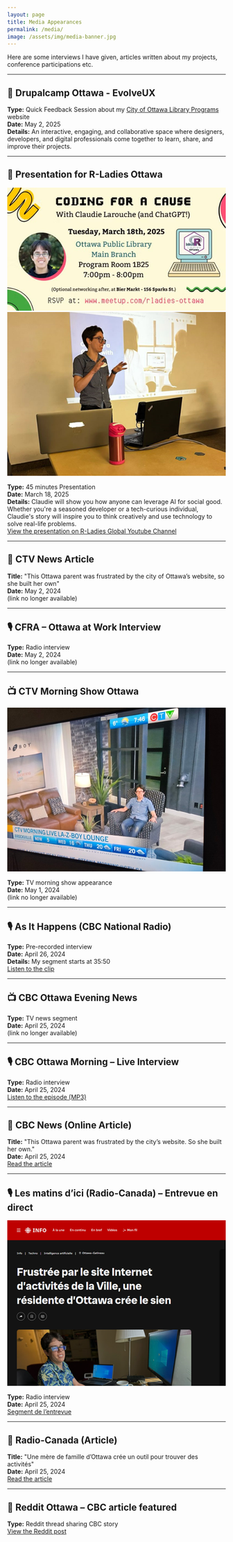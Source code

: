```yaml
---
layout: page
title: Media Appearances
permalink: /media/
image: /assets/img/media-banner.jpg
---
```


Here are some interviews I have given, articles written about my projects, conference participations etc. 

---

## 📣 Drupalcamp Ottawa - EvolveUX 
**Type:** Quick Feedback Session about my [City of Ottawa Library Programs](/projects/library) website  
**Date:** May 2, 2025  
**Details:** An interactive, engaging, and collaborative space where designers, developers, and digital professionals come together to learn, share, and improve their projects.

---

## 📣 Presentation for R-Ladies Ottawa  

![Ad for R-Ladies talk](/assets/img/R-Ladies-Ad.jpg)
![Presentation at R-Ladies talk](/assets/img/R-Ladies-Talk.png)

**Type:** 45 minutes Presentation  
**Date:** March 18, 2025  
**Details:** Claudie will show you how anyone can leverage AI for social good. Whether you're a seasoned developer or a tech-curious individual, Claudie's story will inspire you to think creatively and use technology to solve real-life problems.  
[View the presentation on R-Ladies Global Youtube Channel](https://www.youtube.com/watch?v=p78AW7ZdNGI)

---

## 📰 CTV News Article  
**Title:** "This Ottawa parent was frustrated by the city of Ottawa’s website, so she built her own"  
**Date:** May 2, 2024  
(link no longer available)

---

## 🎙️ CFRA – Ottawa at Work Interview  
**Type:** Radio interview  
**Date:** May 2, 2024  
(link no longer available)

---

## 📺 CTV Morning Show Ottawa  

![Claudie at CTV Morning Show](/assets/img/CTV-Morning-Show-Claudie.jpg)

**Type:** TV morning show appearance  
**Date:** May 1, 2024  
(link no longer available)

---

## 🎙️ As It Happens (CBC National Radio)  
**Type:** Pre-recorded interview  
**Date:** April 26, 2024  
**Details:** My segment starts at 35:50  
[Listen to the clip](https://www.cbc.ca/listen/live-radio/1-2-as-it-happens/clip/16058997-a-thousand-steps-forward-one-step-back)

---

## 📺 CBC Ottawa Evening News  
**Type:** TV news segment  
**Date:** April 25, 2024  
(link no longer available)

---

## 🎙️ CBC Ottawa Morning – Live Interview  
**Type:** Radio interview  
**Date:** April 25, 2024  
[Listen to the episode (MP3)](https://mp3.cbc.ca/radio/CBC_Radio_VMS/659/278/dave-lPnVVWZO-20240425_1714053249695.mp3)  

---

## 📰 CBC News (Online Article)  
**Title:** "This Ottawa parent was frustrated by the city’s website. So she built her own."  
**Date:** April 25, 2024  
[Read the article](https://www.cbc.ca/news/canada/ottawa/ottawa-recreation-schedule-booking-app-website-1.7183398)

---

## 🎙️ Les matins d’ici (Radio-Canada) – Entrevue en direct  

![Radio-Canada Article](/assets/img/radio-canada.png)

**Type:** Radio interview  
**Date:** April 25, 2024  
[Segment de l’entrevue](https://ici.radio-canada.ca/ohdio/premiere/emissions/Les-matins-d-ici/segments/entrevue/495095/intelligence-artificielle-inscription-loisirs-activites-ottawa)

---

## 📰 Radio-Canada (Article)  
**Title:** "Une mère de famille d’Ottawa crée un outil pour trouver des activités"  
**Date:** April 25, 2024  
[Read the article](https://ici.radio-canada.ca/nouvelle/2067653/trouver-activite-ottawa-programme)

---

## 📰 Reddit Ottawa – CBC article featured  
**Type:** Reddit thread sharing CBC story  
[View the Reddit post](https://www.reddit.com/r/ottawa/s/4gQiJiqtYm)
